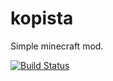 # kopista
Simple minecraft mod.

[![Build Status](https://travis-ci.org/MoriTanosuke/kopista.svg)](https://travis-ci.org/MoriTanosuke/kopista)


